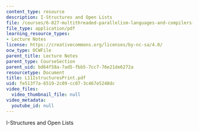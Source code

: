 ```yaml
---
content_type: resource
description: I-Structures and Open Lists
file: /courses/6-827-multithreaded-parallelism-languages-and-compilers-fall-2002/fe513f7a65192c09cc073c467e5248dc_L11IstructuresPrint.pdf
file_type: application/pdf
learning_resource_types:
- Lecture Notes
license: https://creativecommons.org/licenses/by-nc-sa/4.0/
ocw_type: OCWFile
parent_title: Lecture Notes
parent_type: CourseSection
parent_uid: bd64f58a-7ad5-fbb5-7cc7-76e21de6272a
resourcetype: Document
title: L11IstructuresPrint.pdf
uid: fe513f7a-6519-2c09-cc07-3c467e5248dc
video_files:
  video_thumbnail_file: null
video_metadata:
  youtube_id: null
---
```

I-Structures and Open Lists